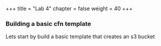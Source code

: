 +++
title = "Lab 4"
chapter = false
weight = 40
+++

### Building a basic cfn template
Lets start by build a basic template that creates an s3 bucket

